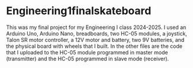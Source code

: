 # Engineering1finalskateboard
This was my final project for my Engineering I class 2024-2025. I used an Arduino Uno, Arduino Nano, breadboards, two HC-05 modules, a joystick, Talon SR motor controller, a 12V motor and battery, two 9V batteries, and the physical board with wheels that I built. In the other files are the code that I uploaded to the HC-05 module programmed in master mode (transmitter) and the HC-05 programmed in slave mode (receiver).
